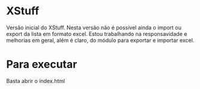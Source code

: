 # XStuff

Versão inicial do XStuff. Nesta versão não é possível ainda o import ou export da lista em formato excel.
Estou trabalhando na responsavidade e melhorias em geral, além é claro, do módulo para exportar e importar excel.

# Para executar

Basta abrir o index.html
